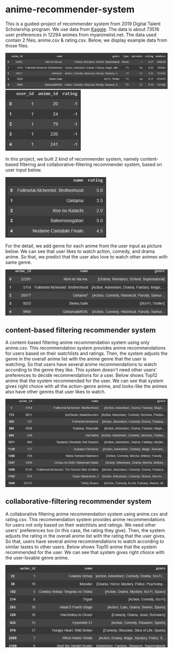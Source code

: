 # anime-recommender-system

This is a guided-project of recommender system from 2019 Digital Talent Scholarship program. We use data from [Kaggle]( https://www.kaggle.com/datasets/CooperUnion/anime-recommendations-database?datasetId=571). The data is about 73516 user preferences in 12294 animes from myanimelist.net. The data used contain 2 files; anime.csv & rating.csv. Below, we display example data from those files. 

![anime.csv](documentation/anime_data.png)
![rate.csv](documentation/rate_data.png)

In this project, we built 2 kind of recommender system, namely content-based filtering and collaborative-filtering recommender system, based on user input below.

![userinput](documentation/user_input_1.png)

For the detail, we add genre for each anime from the user input as picture below. We can see that user likes to watch action, comedy, and drama anime. So that, we predict that the user also love to watch other animes with same genre.

![userinput2](documentation/user_input_2.png)

## content-based filtering recommender system

A content-based filtering anime recommendation system using only anime.csv. This recommendation system provides anime recommendations for users based on their watchlists and ratings. Then, the system adjusts the genre in the overall anime list with the anime genre that the user is watching. So that users have several anime recommendations to watch according to the genre they like. This system doesn't need other users' preferences to decide recommendations for a user. Below shows Top12 anime that the system recommended for the user. We can see that system gives right choice with all the action-genre anime, and looks-like the animes also have other genres that user likes to watch.

![result1](documentation/anime_recommendation_content_based.png)

## collaborative-filtering recommender system

A collaborative filtering anime recommendation system using anime.csv and rating.csv. This recommendation system provides anime recommendations for users not only based on their watchlists and ratings. We need other users' preferences too (in this case, the rating they give). Then, the system adjusts the rating in the overall anime list with the rating that the user gives. So that, users have several anime recommendations to watch according to similar tastes to other users. Below shows Top10 anime that the system recommended for the user. We can see that system gives right choice with the user-lovable genre anime. 

![result2](documentation/anime_recommendation_collaborative.png)
